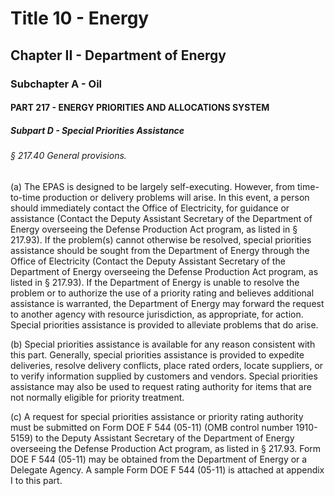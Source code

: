 
# Title 10 - Energy
## Chapter II - Department of Energy
### Subchapter A - Oil
#### PART 217 - ENERGY PRIORITIES AND ALLOCATIONS SYSTEM
##### Subpart D - Special Priorities Assistance
###### § 217.40 General provisions.

(a) The EPAS is designed to be largely self-executing. However, from time-to-time production or delivery problems will arise. In this event, a person should immediately contact the Office of Electricity, for guidance or assistance (Contact the Deputy Assistant Secretary of the Department of Energy overseeing the Defense Production Act program, as listed in § 217.93). If the problem(s) cannot otherwise be resolved, special priorities assistance should be sought from the Department of Energy through the Office of Electricity (Contact the Deputy Assistant Secretary of the Department of Energy overseeing the Defense Production Act program, as listed in § 217.93). If the Department of Energy is unable to resolve the problem or to authorize the use of a priority rating and believes additional assistance is warranted, the Department of Energy may forward the request to another agency with resource jurisdiction, as appropriate, for action. Special priorities assistance is provided to alleviate problems that do arise.

(b) Special priorities assistance is available for any reason consistent with this part. Generally, special priorities assistance is provided to expedite deliveries, resolve delivery conflicts, place rated orders, locate suppliers, or to verify information supplied by customers and vendors. Special priorities assistance may also be used to request rating authority for items that are not normally eligible for priority treatment.

(c) A request for special priorities assistance or priority rating authority must be submitted on Form DOE F 544 (05-11) (OMB control number 1910-5159) to the Deputy Assistant Secretary of the Department of Energy overseeing the Defense Production Act program, as listed in § 217.93. Form DOE F 544 (05-11) may be obtained from the Department of Energy or a Delegate Agency. A sample Form DOE F 544 (05-11) is attached at appendix I to this part.
